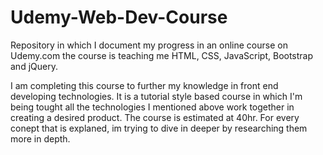 # Udemy-Web-Dev-Course

Repository in which I document my progress in an online course on Udemy.com
the course is teaching me HTML, CSS, JavaScript, Bootstrap and jQuery.

I am completing this course to further my knowledge in front end developing
technologies. It is a tutorial style based course in which I'm being tought 
all the technologies I mentioned above work together in creating a desired 
product. The course is estimated at 40hr. For every conept that is explaned,
im trying to dive in deeper by researching them more in depth.  
